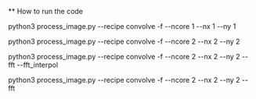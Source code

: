 ** How to run the code

python3 process_image.py --recipe convolve -f --ncore 1 --nx 1 --ny 1

python3 process_image.py --recipe convolve -f --ncore 2 --nx 2 --ny 2

python3 process_image.py --recipe convolve -f --ncore 2 --nx 2 --ny 2 --fft --fft_interpol

python3 process_image.py --recipe convolve -f --ncore 2 --nx 2 --ny 2 --fft